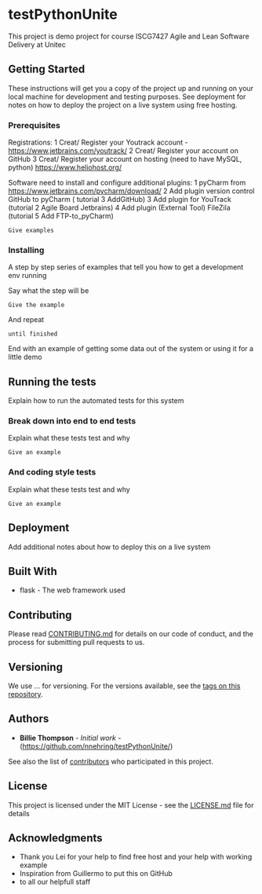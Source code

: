 # testPythonUnite


This project is demo project for course ISCG7427 Agile and Lean Software Delivery at Unitec

## Getting Started

These instructions will get you a copy of the project up and running on your local machine for development and testing purposes. See deployment for notes on how to deploy the project on a live system  using free hosting.

### Prerequisites
Registrations:
1 Creat/ Register  your Youtrack account - https://www.jetbrains.com/youtrack/
2 Creat/ Register  your account on GitHub
3 Creat/ Register  your account on hosting (need to have MySQL, python) https://www.heliohost.org/


Software need to install and configure additional plugins:
1 pyCharm from https://www.jetbrains.com/pycharm/download/
2 Add plugin version control GitHub to pyCharm ( tutorial 3 AddGitHub)
3 Add plugin for YouTrack (tutorial 2 Agile Board Jetbrains)
4 Add plugin (External Tool) FileZila (tutorial 5 Add FTP-to_pyCharm)


```
Give examples
```

### Installing

A step by step series of examples that tell you how to get a development env running

Say what the step will be

```
Give the example
```

And repeat

```
until finished
```

End with an example of getting some data out of the system or using it for a little demo

## Running the tests

Explain how to run the automated tests for this system

### Break down into end to end tests

Explain what these tests test and why

```
Give an example
```

### And coding style tests

Explain what these tests test and why

```
Give an example
```

## Deployment

Add additional notes about how to deploy this on a live system

## Built With

* flask - The web framework used


## Contributing

Please read [CONTRIBUTING.md](https://github.com/nnehring/testPythonUnite/) for details on our code of conduct, and the process for submitting pull requests to us.

## Versioning

We use ... for versioning. For the versions available, see the [tags on this repository](https://github.com/your/project/tags). 

## Authors

* **Billie Thompson** - *Initial work* - (https://github.com/nnehring/testPythonUnite/)

See also the list of [contributors](https://github.com/nnehring/testPythonUnite/project/contributors) who participated in this project.

## License

This project is licensed under the MIT License - see the [LICENSE.md](LICENSE.md) file for details

## Acknowledgments

* Thank you Lei for your help to find free host and your help with working example
* Inspiration from Guillermo to put this on GitHub
* to all our helpfull staff
